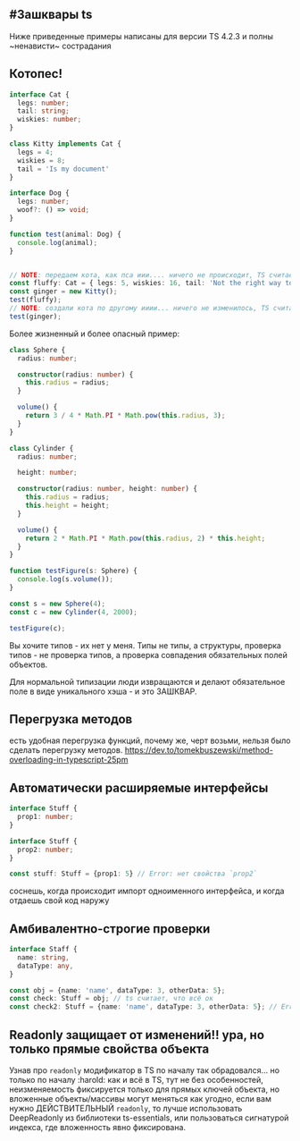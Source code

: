 #Зашквары ts
---
Ниже приведенные примеры написаны для версии TS 4.2.3 и полны ~ненависти~ сострадания

## Котопес!
```ts
interface Cat {
  legs: number;
  tail: string;
  wiskies: number;
}

class Kitty implements Cat {
  legs = 4;
  wiskies = 8;
  tail = 'Is my document'
}

interface Dog {
  legs: number;
  woof?: () => void;
}

function test(animal: Dog) {
  console.log(animal);
}


// NOTE: передаем кота, как пса иии.... ничего не происходит, TS считает, что всё норм
const fluffy: Cat = { legs: 5, wiskies: 16, tail: 'Not the right way to eat butterbread'};
const ginger = new Kitty();
test(fluffy);
// NOTE: создали кота по другому ииии... ничего не изменилось, TS считает, что всё норм
test(ginger);
```

Более жизненный и более опасный пример:
```ts
class Sphere {
  radius: number;

  constructor(radius: number) {
    this.radius = radius;
  }

  volume() {
    return 3 / 4 * Math.PI * Math.pow(this.radius, 3);
  }
}

class Cylinder {
  radius: number;

  height: number;

  constructor(radius: number, height: number) {
    this.radius = radius;
    this.height = height;
  }

  volume() {
    return 2 * Math.PI * Math.pow(this.radius, 2) * this.height;
  }
}

function testFigure(s: Sphere) {
  console.log(s.volume());
}

const s = new Sphere(4);
const c = new Cylinder(4, 2000);

testFigure(c);
```
Вы хочите типов - их нет у меня.
Типы не типы, а структуры, проверка типов - не проверка типов, а проверка совпадения
обязательных полей объектов.

Для нормальной типизации люди извращаются и делают обязательное поле в виде уникального хэша -
и это ЗАШКВАР.

## Перегрузка методов
есть удобная перегрузка функций, почему же, черт возьми, нельзя было сделать перегрузку методов.
https://dev.to/tomekbuszewski/method-overloading-in-typescript-25pm

## Автоматически расширяемые интерфейсы
```ts
interface Stuff {
  prop1: number;
}

interface Stuff {
  prop2: number;
}

const stuff: Stuff = {prop1: 5} // Error: нет свойства `prop2`
```
соснешь, когда происходит импорт одноименного интерфейса, и когда отдаешь свой код наружу

## Амбивалентно-строгие проверки
```ts
interface Staff {
  name: string,
  dataType: any,
}

const obj = {name: 'name', dataType: 3, otherData: 5};
const check: Stuff = obj; // ts считает, что всё ок
const check2: Stuff = {name: 'name', dataType: 3, otherData: 5}; // Error: делаем тоже самое, но происходит ошибка                                                           // `otherData` отсутствиет в типе Stuff
```

## Readonly защищает от изменений!! ура, но только прямые свойства объекта
Узнав про `readonly` модификатор в TS по началу так обрадовался... но только по началу :harold:  как и всё в TS, тут не без особенностей, неизменяемость фиксируется только для прямых ключей объекта, но вложенные объекты/массивы могут меняться как угодно, если вам нужно ДЕЙСТВИТЕЛЬНЫЙ `readonly`, то лучше использовать DeepReadonly из библиотеки ts-essentials, или пользоваться сигнатурой индекса, где вложенность явно фиксирована.
